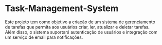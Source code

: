 # Task-Management-System
Este projeto tem como objetivo a criação de um sistema de gerenciamento de tarefas que permita aos usuários criar, ler, atualizar e deletar tarefas. Além disso, o sistema suportará autenticação de usuários e integração com um serviço de email para notificações.
